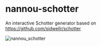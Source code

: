 # nannou-schotter
An interactive Schotter generator based on https://github.com/sidwellr/schotter

![nannou_schotter](https://github.com/RodEsp/nannou-schotter/assets/1084688/302db4a4-c79e-4171-a40e-7222d0ef5f66)
